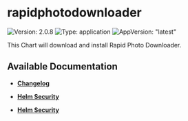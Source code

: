 # rapidphotodownloader

![Version: 2.0.8](https://img.shields.io/badge/Version-2.0.8-informational?style=flat-square) ![Type: application](https://img.shields.io/badge/Type-application-informational?style=flat-square) ![AppVersion: "latest"](https://img.shields.io/badge/AppVersion-"latest"-informational?style=flat-square)

This Chart will download and install Rapid Photo Downloader.

## Available Documentation

- [**Changelog**](CHANGELOG)

- [**Helm Security**](container-security)

- [**Helm Security**](helm-security)

